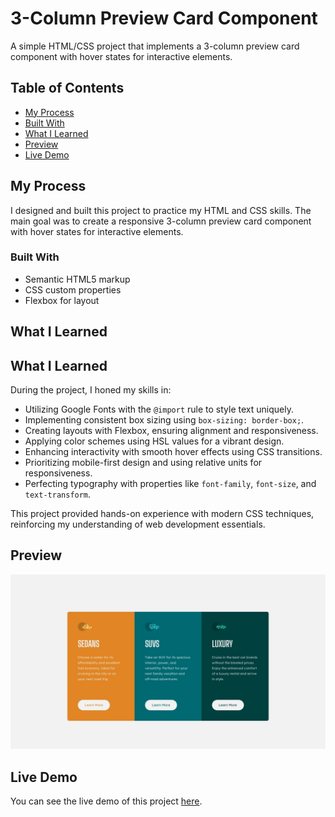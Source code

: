 # 3-Column Preview Card Component

A simple HTML/CSS project that implements a 3-column preview card component with hover states for interactive elements.

## Table of Contents

- [My Process](#my-process)
- [Built With](#built-with)
- [What I Learned](#what-i-learned)
- [Preview](#preview)
- [Live Demo](#live-demo)

## My Process

I designed and built this project to practice my HTML and CSS skills. The main goal was to create a responsive 3-column preview card component with hover states for interactive elements.

### Built With

- Semantic HTML5 markup
- CSS custom properties
- Flexbox for layout

## What I Learned

## What I Learned

During the project, I honed my skills in:

- Utilizing Google Fonts with the `@import` rule to style text uniquely.
- Implementing consistent box sizing using `box-sizing: border-box;`.
- Creating layouts with Flexbox, ensuring alignment and responsiveness.
- Applying color schemes using HSL values for a vibrant design.
- Enhancing interactivity with smooth hover effects using CSS transitions.
- Prioritizing mobile-first design and using relative units for responsiveness.
- Perfecting typography with properties like `font-family`, `font-size`, and `text-transform`.

This project provided hands-on experience with modern CSS techniques, reinforcing my understanding of web development essentials.

## Preview

![Project Preview](/screenshots/desktop-design.jpg)

## Live Demo

You can see the live demo of this project [here](https://aachal01.github.io/3-column-preview-card-component/).

